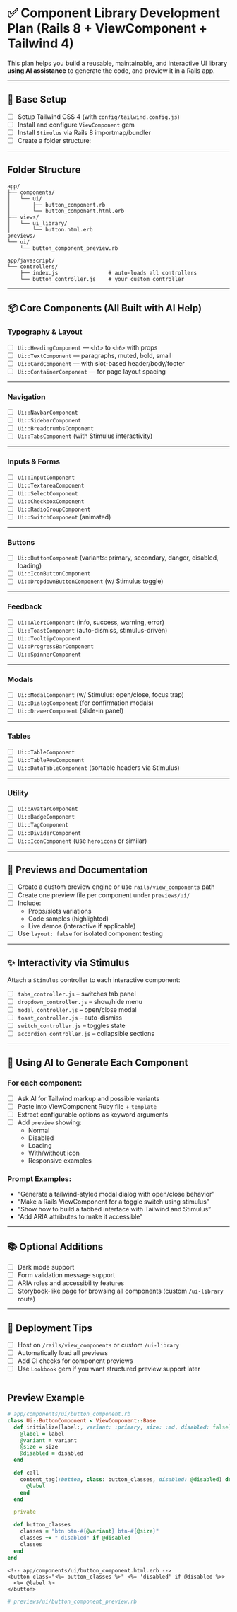 # ✅ Component Library Development Plan (Rails 8 + ViewComponent + Tailwind 4)

This plan helps you build a reusable, maintainable, and interactive UI library **using AI assistance** to generate the code, and preview it in a Rails app.

---

## 🔧 Base Setup

- [ ] Setup Tailwind CSS 4 (with `config/tailwind.config.js`)
- [ ] Install and configure `ViewComponent` gem
- [ ] Install `Stimulus` via Rails 8 importmap/bundler
- [ ] Create a folder structure:

---

## Folder Structure

```
app/
├── components/
│   └── ui/
│       ├── button_component.rb
│       └── button_component.html.erb
├── views/
│   └── ui_library/
│       └── button.html.erb
previews/
└── ui/
    └── button_component_preview.rb

app/javascript/
└── controllers/
    ├── index.js                # auto-loads all controllers
    └── button_controller.js    # your custom controller
```

---

## 📦 Core Components (All Built with AI Help)

### Typography & Layout

- [ ] `Ui::HeadingComponent` — `<h1>` to `<h6>` with props
- [ ] `Ui::TextComponent` — paragraphs, muted, bold, small
- [ ] `Ui::CardComponent` — with slot-based header/body/footer
- [ ] `Ui::ContainerComponent` — for page layout spacing

---

### Navigation

- [ ] `Ui::NavbarComponent`
- [ ] `Ui::SidebarComponent`
- [ ] `Ui::BreadcrumbsComponent`
- [ ] `Ui::TabsComponent` (with Stimulus interactivity)

---

### Inputs & Forms

- [ ] `Ui::InputComponent`
- [ ] `Ui::TextareaComponent`
- [ ] `Ui::SelectComponent`
- [ ] `Ui::CheckboxComponent`
- [ ] `Ui::RadioGroupComponent`
- [ ] `Ui::SwitchComponent` (animated)

---

### Buttons

- [ ] `Ui::ButtonComponent` (variants: primary, secondary, danger, disabled, loading)
- [ ] `Ui::IconButtonComponent`
- [ ] `Ui::DropdownButtonComponent` (w/ Stimulus toggle)

---

### Feedback

- [ ] `Ui::AlertComponent` (info, success, warning, error)
- [ ] `Ui::ToastComponent` (auto-dismiss, stimulus-driven)
- [ ] `Ui::TooltipComponent`
- [ ] `Ui::ProgressBarComponent`
- [ ] `Ui::SpinnerComponent`

---

### Modals

- [ ] `Ui::ModalComponent` (w/ Stimulus: open/close, focus trap)
- [ ] `Ui::DialogComponent` (for confirmation modals)
- [ ] `Ui::DrawerComponent` (slide-in panel)

---

### Tables

- [ ] `Ui::TableComponent`
- [ ] `Ui::TableRowComponent`
- [ ] `Ui::DataTableComponent` (sortable headers via Stimulus)

---

### Utility

- [ ] `Ui::AvatarComponent`
- [ ] `Ui::BadgeComponent`
- [ ] `Ui::TagComponent`
- [ ] `Ui::DividerComponent`
- [ ] `Ui::IconComponent` (use `heroicons` or similar)

---

## 🧪 Previews and Documentation

- [ ] Create a custom preview engine or use `rails/view_components` path
- [ ] Create one preview file per component under `previews/ui/`
- [ ] Include:
  - Props/slots variations
  - Code samples (highlighted)
  - Live demos (interactive if applicable)
- [ ] Use `layout: false` for isolated component testing

---

## ✨ Interactivity via Stimulus

Attach a `Stimulus` controller to each interactive component:

- [ ] `tabs_controller.js` – switches tab panel
- [ ] `dropdown_controller.js` – show/hide menu
- [ ] `modal_controller.js` – open/close modal
- [ ] `toast_controller.js` – auto-dismiss
- [ ] `switch_controller.js` – toggles state
- [ ] `accordion_controller.js` – collapsible sections

---

## 🤖 Using AI to Generate Each Component

### For each component:

- [ ] Ask AI for Tailwind markup and possible variants
- [ ] Paste into ViewComponent Ruby file + `template`
- [ ] Extract configurable options as keyword arguments
- [ ] Add `preview` showing:
  - Normal
  - Disabled
  - Loading
  - With/without icon
  - Responsive examples

### Prompt Examples:

- “Generate a tailwind-styled modal dialog with open/close behavior”
- “Make a Rails ViewComponent for a toggle switch using stimulus”
- “Show how to build a tabbed interface with Tailwind and Stimulus”
- “Add ARIA attributes to make it accessible”

---

## 📚 Optional Additions

- [ ] Dark mode support
- [ ] Form validation message support
- [ ] ARIA roles and accessibility features
- [ ] Storybook-like page for browsing all components (custom `/ui-library` route)

---

## 🚀 Deployment Tips

- [ ] Host on `/rails/view_components` or custom `/ui-library`
- [ ] Automatically load all previews
- [ ] Add CI checks for component previews
- [ ] Use `Lookbook` gem if you want structured preview support later

```

```

## Preview Example

```ruby
# app/components/ui/button_component.rb
class Ui::ButtonComponent < ViewComponent::Base
  def initialize(label:, variant: :primary, size: :md, disabled: false)
    @label = label
    @variant = variant
    @size = size
    @disabled = disabled
  end

  def call
    content_tag(:button, class: button_classes, disabled: @disabled) do
      @label
    end
  end

  private

  def button_classes
    classes = "btn btn-#{@variant} btn-#{@size}"
    classes += " disabled" if @disabled
    classes
  end
end
```

```erb
<!-- app/components/ui/button_component.html.erb -->
<button class="<%= button_classes %>" <%= 'disabled' if @disabled %>>
  <%= @label %>
</button>
```

```ruby
# previews/ui/button_component_preview.rb
```
